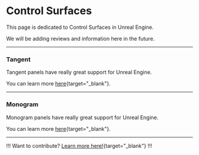 # Control Surfaces

This page is dedicated to Control Surfaces in Unreal Engine.

We will be adding reviews and information here in the future.

---

### Tangent

Tangent panels have really great support for Unreal Engine.

You can learn more [here](https://www.tangentwave.co.uk/applications/){target="_blank"}.

---

### Monogram

Monogram panels have really great support for Unreal Engine.

You can learn more [here](https://support.monogramcc.com/hc/en-us/articles/360057994691-Using-Creative-Console-with-Unreal-Engine-UE4-){target="_blank"}.

---

!!!
Want to contribute? [Learn more here!](/contribute/){target="_blank"}
!!!